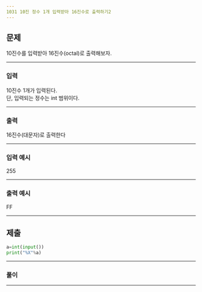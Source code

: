 ```yaml
---
1031 10진 정수 1개 입력받아 16진수로 출력하기2
---
```

문제
---
10진수를 입력받아 16진수(octal)로 출력해보자.

---
### 입력 

10진수 1개가 입력된다.   
단, 입력되는 정수는 int 범위이다.


---
### 출력   

16진수(대문자)로 출력한다

---
### 입력 예시

255

---
### 출력 예시

FF

---
제출
---
```python
a=int(input())
print("%X"%a)
```
---
### 풀이


---
